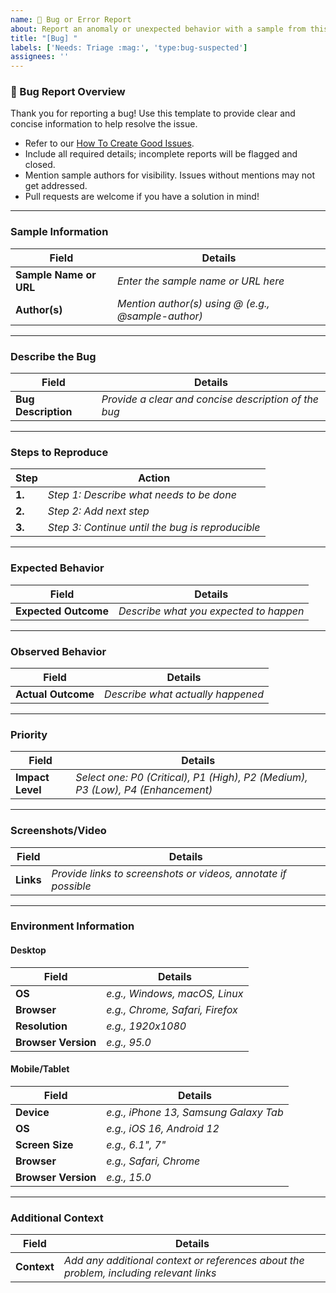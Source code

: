 ```yaml
---
name: 🐞 Bug or Error Report
about: Report an anomaly or unexpected behavior with a sample from this repository.
title: "[Bug] "
labels: ['Needs: Triage :mag:', 'type:bug-suspected']
assignees: ''
---
```


### 🐞 Bug Report Overview

Thank you for reporting a bug! Use this template to provide clear and concise information to help resolve the issue.

- Refer to our [How To Create Good Issues](https://github.com/pnp/powerfx-samples/wiki/How-to-Create-Good-Issues).
- Include all required details; incomplete reports will be flagged and closed.
- Mention sample authors for visibility. Issues without mentions may not get addressed.
- Pull requests are welcome if you have a solution in mind!

---

### Sample Information
| **Field**               | **Details**                                                                                     |
|-------------------------|-------------------------------------------------------------------------------------------------|
| **Sample Name or URL**  | _Enter the sample name or URL here_                                                             |
| **Author(s)**           | _Mention author(s) using @ (e.g., @sample-author)_                                             |

---

### Describe the Bug
| **Field**               | **Details**                                                                                     |
|-------------------------|-------------------------------------------------------------------------------------------------|
| **Bug Description**     | _Provide a clear and concise description of the bug_                                           |

---

### Steps to Reproduce
| **Step**               | **Action**                                                                                       |
|------------------------|--------------------------------------------------------------------------------------------------|
| **1.**                | _Step 1: Describe what needs to be done_                                                         |
| **2.**                | _Step 2: Add next step_                                                                          |
| **3.**                | _Step 3: Continue until the bug is reproducible_                                                 |

---

### Expected Behavior
| **Field**               | **Details**                                                                                     |
|-------------------------|-------------------------------------------------------------------------------------------------|
| **Expected Outcome**    | _Describe what you expected to happen_                                                         |

---

### Observed Behavior
| **Field**               | **Details**                                                                                     |
|-------------------------|-------------------------------------------------------------------------------------------------|
| **Actual Outcome**      | _Describe what actually happened_                                                              |

---

### Priority
| **Field**               | **Details**                                                                                     |
|-------------------------|-------------------------------------------------------------------------------------------------|
| **Impact Level**        | _Select one: P0 (Critical), P1 (High), P2 (Medium), P3 (Low), P4 (Enhancement)_                 |

---

### Screenshots/Video
| **Field**               | **Details**                                                                                     |
|-------------------------|-------------------------------------------------------------------------------------------------|
| **Links**               | _Provide links to screenshots or videos, annotate if possible_                                 |

---

### Environment Information
#### Desktop
| **Field**               | **Details**                                                                                     |
|-------------------------|-------------------------------------------------------------------------------------------------|
| **OS**                 | _e.g., Windows, macOS, Linux_                                                                   |
| **Browser**            | _e.g., Chrome, Safari, Firefox_                                                                 |
| **Resolution**         | _e.g., 1920x1080_                                                                               |
| **Browser Version**    | _e.g., 95.0_                                                                                    |

#### Mobile/Tablet
| **Field**               | **Details**                                                                                     |
|-------------------------|-------------------------------------------------------------------------------------------------|
| **Device**             | _e.g., iPhone 13, Samsung Galaxy Tab_                                                           |
| **OS**                 | _e.g., iOS 16, Android 12_                                                                      |
| **Screen Size**        | _e.g., 6.1", 7"_                                                                                |
| **Browser**            | _e.g., Safari, Chrome_                                                                          |
| **Browser Version**    | _e.g., 15.0_                                                                                    |

---

### Additional Context
| **Field**               | **Details**                                                                                     |
|-------------------------|-------------------------------------------------------------------------------------------------|
| **Context**            | _Add any additional context or references about the problem, including relevant links_          |
